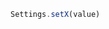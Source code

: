 <!--TITLE:Settings.setX()-->
<!--ABOUT:Upspark's Settings API module.-->

```javascript
Settings.setX(value)
```